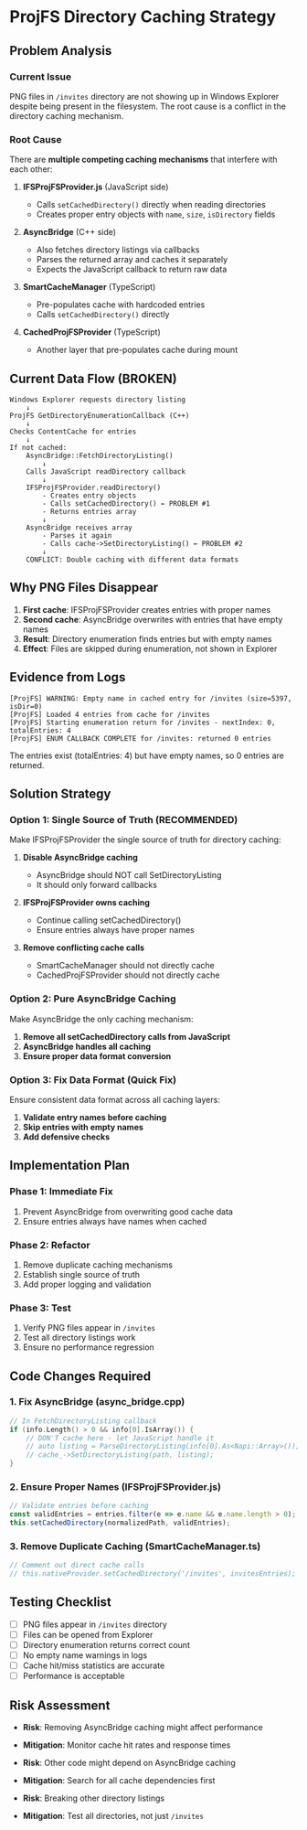 # ProjFS Directory Caching Strategy

## Problem Analysis

### Current Issue
PNG files in `/invites` directory are not showing up in Windows Explorer despite being present in the filesystem. The root cause is a conflict in the directory caching mechanism.

### Root Cause
There are **multiple competing caching mechanisms** that interfere with each other:

1. **IFSProjFSProvider.js** (JavaScript side)
   - Calls `setCachedDirectory()` directly when reading directories
   - Creates proper entry objects with `name`, `size`, `isDirectory` fields

2. **AsyncBridge** (C++ side)
   - Also fetches directory listings via callbacks
   - Parses the returned array and caches it separately
   - Expects the JavaScript callback to return raw data

3. **SmartCacheManager** (TypeScript)
   - Pre-populates cache with hardcoded entries
   - Calls `setCachedDirectory()` directly

4. **CachedProjFSProvider** (TypeScript)
   - Another layer that pre-populates cache during mount

## Current Data Flow (BROKEN)

```
Windows Explorer requests directory listing
    ↓
ProjFS GetDirectoryEnumerationCallback (C++)
    ↓
Checks ContentCache for entries
    ↓
If not cached:
    AsyncBridge::FetchDirectoryListing()
        ↓
    Calls JavaScript readDirectory callback
        ↓
    IFSProjFSProvider.readDirectory()
        - Creates entry objects
        - Calls setCachedDirectory() ← PROBLEM #1
        - Returns entries array
        ↓
    AsyncBridge receives array
        - Parses it again
        - Calls cache->SetDirectoryListing() ← PROBLEM #2
        ↓
    CONFLICT: Double caching with different data formats
```

## Why PNG Files Disappear

1. **First cache**: IFSProjFSProvider creates entries with proper names
2. **Second cache**: AsyncBridge overwrites with entries that have empty names
3. **Result**: Directory enumeration finds entries but with empty names
4. **Effect**: Files are skipped during enumeration, not shown in Explorer

## Evidence from Logs

```
[ProjFS] WARNING: Empty name in cached entry for /invites (size=5397, isDir=0)
[ProjFS] Loaded 4 entries from cache for /invites
[ProjFS] Starting enumeration return for /invites - nextIndex: 0, totalEntries: 4
[ProjFS] ENUM CALLBACK COMPLETE for /invites: returned 0 entries
```

The entries exist (totalEntries: 4) but have empty names, so 0 entries are returned.

## Solution Strategy

### Option 1: Single Source of Truth (RECOMMENDED)
Make IFSProjFSProvider the single source of truth for directory caching:

1. **Disable AsyncBridge caching**
   - AsyncBridge should NOT call SetDirectoryListing
   - It should only forward callbacks

2. **IFSProjFSProvider owns caching**
   - Continue calling setCachedDirectory() 
   - Ensure entries always have proper names

3. **Remove conflicting cache calls**
   - SmartCacheManager should not directly cache
   - CachedProjFSProvider should not directly cache

### Option 2: Pure AsyncBridge Caching
Make AsyncBridge the only caching mechanism:

1. **Remove all setCachedDirectory calls from JavaScript**
2. **AsyncBridge handles all caching**
3. **Ensure proper data format conversion**

### Option 3: Fix Data Format (Quick Fix)
Ensure consistent data format across all caching layers:

1. **Validate entry names before caching**
2. **Skip entries with empty names**
3. **Add defensive checks**

## Implementation Plan

### Phase 1: Immediate Fix
1. Prevent AsyncBridge from overwriting good cache data
2. Ensure entries always have names when cached

### Phase 2: Refactor
1. Remove duplicate caching mechanisms
2. Establish single source of truth
3. Add proper logging and validation

### Phase 3: Test
1. Verify PNG files appear in `/invites`
2. Test all directory listings work
3. Ensure no performance regression

## Code Changes Required

### 1. Fix AsyncBridge (async_bridge.cpp)
```cpp
// In FetchDirectoryListing callback
if (info.Length() > 0 && info[0].IsArray()) {
    // DON'T cache here - let JavaScript handle it
    // auto listing = ParseDirectoryListing(info[0].As<Napi::Array>());
    // cache_->SetDirectoryListing(path, listing);
}
```

### 2. Ensure Proper Names (IFSProjFSProvider.js)
```javascript
// Validate entries before caching
const validEntries = entries.filter(e => e.name && e.name.length > 0);
this.setCachedDirectory(normalizedPath, validEntries);
```

### 3. Remove Duplicate Caching (SmartCacheManager.ts)
```typescript
// Comment out direct cache calls
// this.nativeProvider.setCachedDirectory('/invites', invitesEntries);
```

## Testing Checklist

- [ ] PNG files appear in `/invites` directory
- [ ] Files can be opened from Explorer
- [ ] Directory enumeration returns correct count
- [ ] No empty name warnings in logs
- [ ] Cache hit/miss statistics are accurate
- [ ] Performance is acceptable

## Risk Assessment

- **Risk**: Removing AsyncBridge caching might affect performance
- **Mitigation**: Monitor cache hit rates and response times

- **Risk**: Other code might depend on AsyncBridge caching
- **Mitigation**: Search for all cache dependencies first

- **Risk**: Breaking other directory listings
- **Mitigation**: Test all directories, not just `/invites`